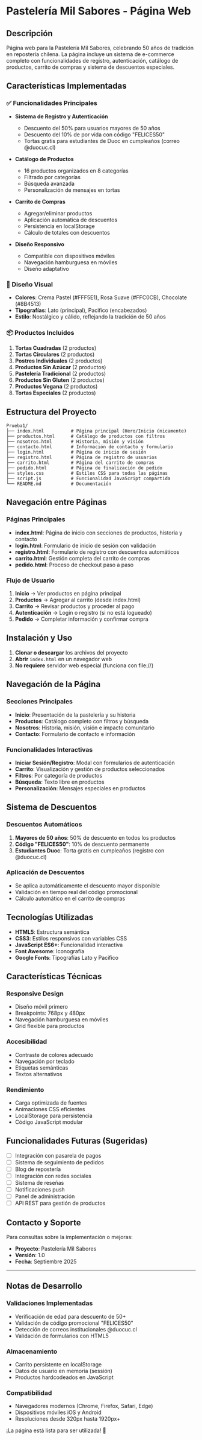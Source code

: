 # Pastelería Mil Sabores - Página Web

## Descripción
Página web para la Pastelería Mil Sabores, celebrando 50 años de tradición en repostería chilena. La página incluye un sistema de e-commerce completo con funcionalidades de registro, autenticación, catálogo de productos, carrito de compras y sistema de descuentos especiales.

## Características Implementadas

### ✅ Funcionalidades Principales
- **Sistema de Registro y Autenticación**
  - Descuento del 50% para usuarios mayores de 50 años
  - Descuento del 10% de por vida con código "FELICES50"
  - Tortas gratis para estudiantes de Duoc en cumpleaños (correo @duocuc.cl)

- **Catálogo de Productos**
  - 16 productos organizados en 8 categorías
  - Filtrado por categorías
  - Búsqueda avanzada
  - Personalización de mensajes en tortas

- **Carrito de Compras**
  - Agregar/eliminar productos
  - Aplicación automática de descuentos
  - Persistencia en localStorage
  - Cálculo de totales con descuentos

- **Diseño Responsivo**
  - Compatible con dispositivos móviles
  - Navegación hamburguesa en móviles
  - Diseño adaptativo

### 🎨 Diseño Visual
- **Colores**: Crema Pastel (#FFF5E1), Rosa Suave (#FFC0CB), Chocolate (#8B4513)
- **Tipografías**: Lato (principal), Pacifico (encabezados)
- **Estilo**: Nostálgico y cálido, reflejando la tradición de 50 años

### 📦 Productos Incluidos
1. **Tortas Cuadradas** (2 productos)
2. **Tortas Circulares** (2 productos)
3. **Postres Individuales** (2 productos)
4. **Productos Sin Azúcar** (2 productos)
5. **Pastelería Tradicional** (2 productos)
6. **Productos Sin Gluten** (2 productos)
7. **Productos Vegana** (2 productos)
8. **Tortas Especiales** (2 productos)

## Estructura del Proyecto

```
Prueba1/
├── index.html          # Página principal (Hero/Inicio únicamente)
├── productos.html      # Catálogo de productos con filtros
├── nosotros.html       # Historia, misión y visión
├── contacto.html       # Información de contacto y formulario
├── login.html          # Página de inicio de sesión
├── registro.html       # Página de registro de usuarios
├── carrito.html        # Página del carrito de compras
├── pedido.html         # Página de finalización de pedido
├── styles.css          # Estilos CSS para todas las páginas
├── script.js           # Funcionalidad JavaScript compartida
└── README.md           # Documentación
```

## Navegación entre Páginas

### Páginas Principales
- **index.html**: Página de inicio con secciones de productos, historia y contacto
- **login.html**: Formulario de inicio de sesión con validación
- **registro.html**: Formulario de registro con descuentos automáticos
- **carrito.html**: Gestión completa del carrito de compras
- **pedido.html**: Proceso de checkout paso a paso

### Flujo de Usuario
1. **Inicio** → Ver productos en página principal
2. **Productos** → Agregar al carrito (desde index.html)
3. **Carrito** → Revisar productos y proceder al pago
4. **Autenticación** → Login o registro (si no está logueado)
5. **Pedido** → Completar información y confirmar compra

## Instalación y Uso

1. **Clonar o descargar** los archivos del proyecto
2. **Abrir** `index.html` en un navegador web
3. **No requiere** servidor web especial (funciona con file://)

## Navegación de la Página

### Secciones Principales
- **Inicio**: Presentación de la pastelería y su historia
- **Productos**: Catálogo completo con filtros y búsqueda
- **Nosotros**: Historia, misión, visión e impacto comunitario
- **Contacto**: Formulario de contacto e información

### Funcionalidades Interactivas
- **Iniciar Sesión/Registro**: Modal con formularios de autenticación
- **Carrito**: Visualización y gestión de productos seleccionados
- **Filtros**: Por categoría de productos
- **Búsqueda**: Texto libre en productos
- **Personalización**: Mensajes especiales en productos

## Sistema de Descuentos

### Descuentos Automáticos
1. **Mayores de 50 años**: 50% de descuento en todos los productos
2. **Código "FELICES50"**: 10% de descuento permanente
3. **Estudiantes Duoc**: Torta gratis en cumpleaños (registro con @duocuc.cl)

### Aplicación de Descuentos
- Se aplica automáticamente el descuento mayor disponible
- Validación en tiempo real del código promocional
- Cálculo automático en el carrito de compras

## Tecnologías Utilizadas

- **HTML5**: Estructura semántica
- **CSS3**: Estilos responsivos con variables CSS
- **JavaScript ES6+**: Funcionalidad interactiva
- **Font Awesome**: Iconografía
- **Google Fonts**: Tipografías Lato y Pacifico

## Características Técnicas

### Responsive Design
- Diseño móvil primero
- Breakpoints: 768px y 480px
- Navegación hamburguesa en móviles
- Grid flexible para productos

### Accesibilidad
- Contraste de colores adecuado
- Navegación por teclado
- Etiquetas semánticas
- Textos alternativos

### Rendimiento
- Carga optimizada de fuentes
- Animaciones CSS eficientes
- LocalStorage para persistencia
- Código JavaScript modular

## Funcionalidades Futuras (Sugeridas)

- [ ] Integración con pasarela de pagos
- [ ] Sistema de seguimiento de pedidos
- [ ] Blog de repostería
- [ ] Integración con redes sociales
- [ ] Sistema de reseñas
- [ ] Notificaciones push
- [ ] Panel de administración
- [ ] API REST para gestión de productos

## Contacto y Soporte

Para consultas sobre la implementación o mejoras:
- **Proyecto**: Pastelería Mil Sabores
- **Versión**: 1.0
- **Fecha**: Septiembre 2025

---

## Notas de Desarrollo

### Validaciones Implementadas
- Verificación de edad para descuento de 50+
- Validación de código promocional "FELICES50"
- Detección de correos institucionales @duocuc.cl
- Validación de formularios con HTML5

### Almacenamiento
- Carrito persistente en localStorage
- Datos de usuario en memoria (sessión)
- Productos hardcodeados en JavaScript

### Compatibilidad
- Navegadores modernos (Chrome, Firefox, Safari, Edge)
- Dispositivos móviles iOS y Android
- Resoluciones desde 320px hasta 1920px+

¡La página está lista para ser utilizada! 🍰

